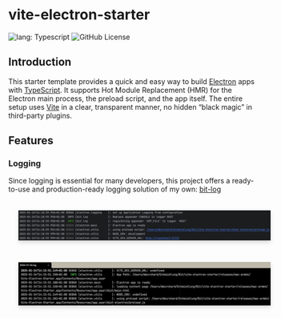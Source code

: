 # vite-electron-starter

![lang: Typescript](https://img.shields.io/badge/crafted_with-Typescript-blue?logo=typescript)
![GitHub License](https://img.shields.io/github/license/mburchard/bit-log)

## Introduction
This starter template provides a quick and easy way to build [Electron](https://www.electronjs.org/) apps with [TypeScript](https://www.typescriptlang.org/).
It supports Hot Module Replacement (HMR) for the Electron main process, the preload script, and the app itself.
The entire setup uses [Vite](https://vite.dev/) in a clear, transparent manner, no hidden “black magic” in third-party plugins.

## Features
### Logging
Since logging is essential for many developers, this project offers a ready-to-use and production-ready logging solution of my own: [bit-log](https://github.com/MBurchard/bit-log)

<img src="documentation/img/console_logging.png" alt="Console logging" style="margin: 20px; box-shadow: 0 4px 8px rgba(0,0,0,0.15);"/>
<img src="documentation/img/file_logging.png" alt="File logging" style="margin: 20px; box-shadow: 0 4px 8px rgba(0,0,0,0.15);"/>
